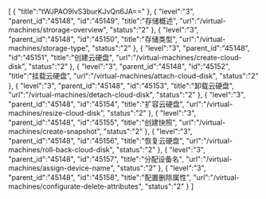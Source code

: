 [
	{
		"title":"tWJPAO9lvS3burKJvQn6JA=="
	},
	{
		"level":"3",
		"parent_id":"45148",
		"id":"45149",
		"title":"存储概述",
		"url":"/virtual-machines/strorage-overview",
		"status":"2"
	},
	{
		"level":"3",
		"parent_id":"45148",
		"id":"45150",
		"title":"存储类型",
		"url":"/virtual-machines/storage-type",
		"status":"2"
	},
	{
		"level":"3",
		"parent_id":"45148",
		"id":"45151",
		"title":"创建云硬盘",
		"url":"/virtual-machines/create-cloud-disk",
		"status":"2"
	},
	{
		"level":"3",
		"parent_id":"45148",
		"id":"45152",
		"title":"挂载云硬盘",
		"url":"/virtual-machines/attach-cloud-disk",
		"status":"2"
	},
	{
		"level":"3",
		"parent_id":"45148",
		"id":"45153",
		"title":"卸载云硬盘",
		"url":"/virtual-machines/detach-cloud-disk",
		"status":"2"
	},
	{
		"level":"3",
		"parent_id":"45148",
		"id":"45154",
		"title":"扩容云硬盘",
		"url":"/virtual-machines/resize-cloud-disk",
		"status":"2"
	},
	{
		"level":"3",
		"parent_id":"45148",
		"id":"45155",
		"title":"创建快照",
		"url":"/virtual-machines/create-snapshot",
		"status":"2"
	},
	{
		"level":"3",
		"parent_id":"45148",
		"id":"45156",
		"title":"恢复云硬盘",
		"url":"/virtual-machines/roll-back-cloud-disk",
		"status":"2"
	},
	{
		"level":"3",
		"parent_id":"45148",
		"id":"45157",
		"title":"分配设备名",
		"url":"/virtual-machines/assign-device-name",
		"status":"2"
	},
	{
		"level":"3",
		"parent_id":"45148",
		"id":"45158",
		"title":"配置删除属性",
		"url":"/virtual-machines/configurate-delete-attributes",
		"status":"2"
	}
]